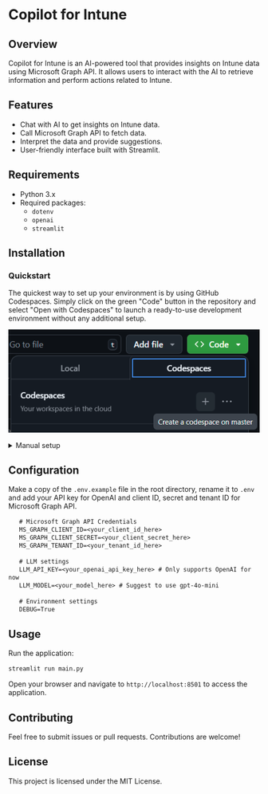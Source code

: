 # Copilot for Intune

## Overview

Copilot for Intune is an AI-powered tool that provides insights on Intune data using Microsoft Graph API. It allows users to interact with the AI to retrieve information and perform actions related to Intune.

## Features

- Chat with AI to get insights on Intune data.
- Call Microsoft Graph API to fetch data.
- Interpret the data and provide suggestions.
- User-friendly interface built with Streamlit.

## Requirements

- Python 3.x
- Required packages:
  - `dotenv`
  - `openai`
  - `streamlit`

## Installation

### Quickstart
The quickest way to set up your environment is by using GitHub Codespaces. Simply click on the green "Code" button in the repository and select "Open with Codespaces" to launch a ready-to-use development environment without any additional setup.

![alt text](res/img/codespaces.png)

<details>
<summary>Manual setup</summary>

1. Clone the repository:

   ```bash
   git clone <repository-url>
   cd <repository-directory>
   ```

2. Install the required packages:

   ```bash
   pip install -r requirements.txt
   ```

</details>

## Configuration

 Make a copy of the `.env.example` file in the root directory, rename it to `.env` and add your API key for OpenAI and client ID, secret and tenant ID for Microsoft Graph API.

```text
   # Microsoft Graph API Credentials
   MS_GRAPH_CLIENT_ID=<your_client_id_here>
   MS_GRAPH_CLIENT_SECRET=<your_client_secret_here>
   MS_GRAPH_TENANT_ID=<your_tenant_id_here>

   # LLM settings
   LLM_API_KEY=<your_openai_api_key_here> # Only supports OpenAI for now
   LLM_MODEL=<your_model_here> # Suggest to use gpt-4o-mini

   # Environment settings
   DEBUG=True
```

## Usage

Run the application:

```bash
streamlit run main.py
```

Open your browser and navigate to `http://localhost:8501` to access the application.

## Contributing

Feel free to submit issues or pull requests. Contributions are welcome!

## License

This project is licensed under the MIT License.
